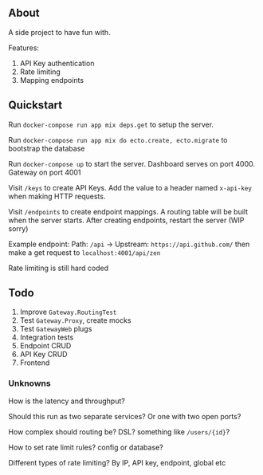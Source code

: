 ## About

A side project to have fun with.

Features:
1. API Key authentication
2. Rate limiting
3. Mapping endpoints

## Quickstart

Run `docker-compose run app mix deps.get` to setup the server.

Run `docker-compose run app mix do ecto.create, ecto.migrate` to bootstrap the database

Run `docker-compose up` to start the server. Dashboard serves on port 4000. Gateway on port 4001

Visit `/keys` to create API Keys. Add the value to a header named `x-api-key` when making HTTP requests.

Visit `/endpoints` to create endpoint mappings. A routing table will be built when the server starts. After creating endpoints, restart the server (WIP sorry)

Example endpoint: Path: `/api` -> Upstream: `https://api.github.com/` then make a get request to `localhost:4001/api/zen`

Rate limiting is still hard coded


## Todo

1. Improve `Gateway.RoutingTest`
2. Test `Gateway.Proxy`, create mocks
3. Test `GatewayWeb` plugs
4. Integration tests
5. Endpoint CRUD
6. API Key CRUD
7. Frontend

### Unknowns

How is the latency and throughput?

Should this run as two separate services? Or one with two open ports?

How complex should routing be? DSL? something like `/users/{id}`?

How to set rate limit rules? config or database?

Different types of rate limiting? By IP, API key, endpoint, global etc
